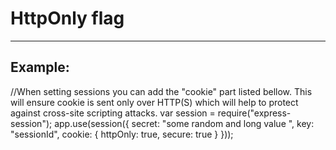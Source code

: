 # HttpOnly flag
-------

## Example:


  //When setting sessions you can add the "cookie" part listed bellow. This will ensure cookie is sent only over HTTP(S) which will help to protect against cross-site scripting attacks.
  var session = require("express-session");
  app.use(session({
    secret: "some random and long value ",
    key: "sessionId",
    cookie: {
      httpOnly: true,
      secure: true
    }
  }));